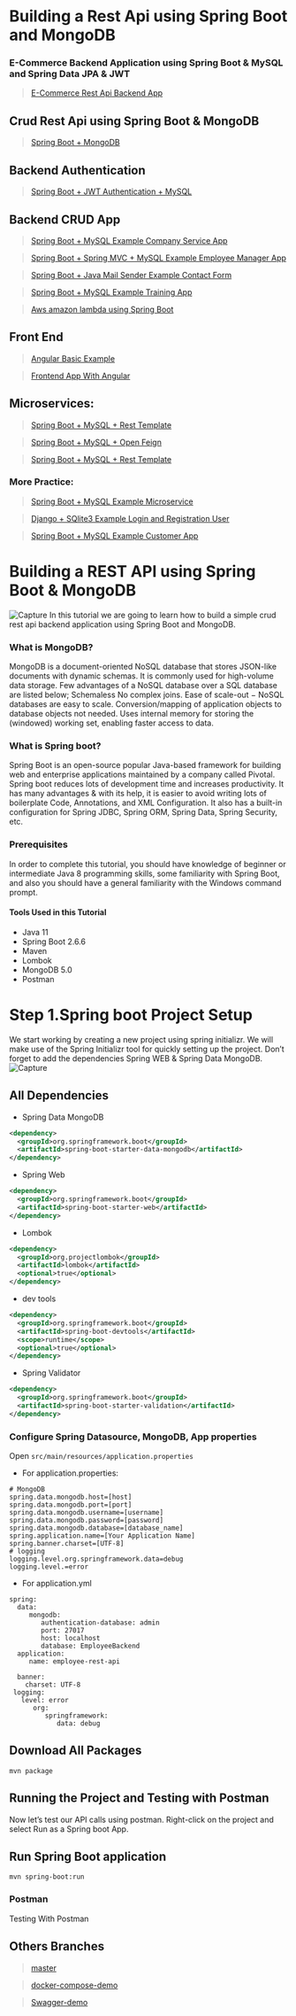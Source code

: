 # Building a Rest Api using Spring Boot and MongoDB

### E-Commerce Backend Application using Spring Boot & MySQL and Spring Data JPA & JWT

> [E-Commerce Rest Api Backend App](https://github.com/ndourbamba18/ecommerce-spring-api-rest)

## Crud Rest Api using Spring Boot & MongoDB

> [Spring Boot + MongoDB](https://github.com/ndourbamba18/spring-mongodb-rest-api-crud-example)


## Backend Authentication

> [Spring Boot + JWT Authentication + MySQL](https://github.com/ndourbamba18/user-registration-jwt-api-rest)

## Backend CRUD App

> [Spring Boot + MySQL Example Company Service App](https://github.com/ndourbamba18/company-service)

> [Spring Boot + Spring MVC + MySQL Example Employee Manager App ](https://github.com/ndourbamba18/spring-boot-mvc-employee-manager)

> [Spring Boot + Java Mail Sender Example Contact Form](https://github.com/ndourbamba18/contact-form)

> [Spring Boot + MySQL Example Training App](https://github.com/ndourbamba18/training-rest-api)

> [Aws amazon lambda using Spring Boot](https://github.com/ndourbamba18/aws-amazon-lambda-backend-using-spring-boot)

## Front End

> [Angular Basic Example](https://github.com/ndourbamba18/angular-app)

> [Frontend App With Angular](https://github.com/ndourbamba18/aws-amazon-lambda-using-angular)

## Microservices:
> [Spring Boot + MySQL + Rest Template](https://github.com/ndourbamba18/Microservices)
 
> [Spring Boot + MySQL + Open Feign](https://github.com/ndourbamba18/SpringBoot-Microservices-Using-FeignClients)

> [Spring Boot + MySQL + Rest Template](https://github.com/ndourbamba18/spring-boot-rest-template)

### More Practice:

> [Spring Boot + MySQL Example Microservice](https://github.com/ndourbamba18/SpringBoot-Microservices)

>  [Django + SQlite3 Example Login and Registration User](https://github.com/ndourbamba18/login-registration-app)

> [Spring Boot + MySQL Example Customer App](https://github.com/ndourbamba18/customer-app)

# Building a REST API using Spring Boot & MongoDB
![Capture](https://miro.medium.com/max/1400/1*q5l_fHMobLFDNKy2A2Hjqw.png)
In this tutorial we are going to learn how to build a simple crud rest api backend application using Spring Boot and MongoDB.

### What is MongoDB?
MongoDB is a document-oriented NoSQL database that stores JSON-like documents with dynamic schemas. It is commonly used for
high-volume data storage.
Few advantages of a NoSQL database over a SQL database are listed below;
Schemaless
No complex joins.
Ease of scale-out − NoSQL databases are easy to scale.
Conversion/mapping of application objects to database objects not needed.
Uses internal memory for storing the (windowed) working set, enabling faster access to data.

### What is Spring boot?
Spring Boot is an open-source popular Java-based framework for building web and enterprise applications maintained by a company
called Pivotal. Spring boot reduces lots of development time and increases productivity. It has many advantages & with its help, it is
easier to avoid writing lots of boilerplate Code, Annotations, and XML Configuration. It also has a built-in configuration for Spring
JDBC, Spring ORM, Spring Data, Spring Security, etc.

### Prerequisites
In order to complete this tutorial, you should have knowledge of beginner or intermediate Java 8 programming skills, some familiarity with Spring Boot, and also you should have a general familiarity with the Windows command prompt.

#### Tools Used in this Tutorial
- Java 11
- Spring Boot 2.6.6
- Maven
- Lombok
- MongoDB 5.0
- Postman

# Step 1.Spring boot Project Setup
We start working by creating a new project using spring initializr. We will make use of the Spring Initializr tool for quickly setting up the project. Don’t forget to add the dependencies Spring WEB & Spring Data MongoDB.  
![Capture](file:///C:/Users/ndour/Documents/spring-boot-mongodb.svg)

## All Dependencies

- Spring Data MongoDB
```xml
<dependency>
  <groupId>org.springframework.boot</groupId>
  <artifactId>spring-boot-starter-data-mongodb</artifactId>
</dependency>
```
- Spring Web
```xml
<dependency>
  <groupId>org.springframework.boot</groupId>
  <artifactId>spring-boot-starter-web</artifactId>
</dependency>
```
- Lombok
```xml
<dependency>
  <groupId>org.projectlombok</groupId>
  <artifactId>lombok</artifactId>
  <optional>true</optional>
</dependency>
``` 
- dev tools
```xml
<dependency>
  <groupId>org.springframework.boot</groupId>
  <artifactId>spring-boot-devtools</artifactId>
  <scope>runtime</scope>
  <optional>true</optional>
</dependency>
```
- Spring Validator
```xml
<dependency>
  <groupId>org.springframework.boot</groupId>
  <artifactId>spring-boot-starter-validation</artifactId>
</dependency>
 ```  
### Configure Spring Datasource, MongoDB, App properties
Open `src/main/resources/application.properties`
- For application.properties:
```
# MongoDB
spring.data.mongodb.host=[host]
spring.data.mongodb.port=[port]
spring.data.mongodb.username=[username]
spring.data.mongodb.password=[password]
spring.data.mongodb.database=[database_name]
spring.application.name=[Your Application Name]
spring.banner.charset=[UTF-8]
# logging
logging.level.org.springframework.data=debug
logging.level.=error
```
- For application.yml
```
spring:
  data:
     mongodb:
        authentication-database: admin
        port: 27017
        host: localhost
        database: EmployeeBackend
  application:
     name: employee-rest-api

  banner:
    charset: UTF-8
 logging:
   level: error 
      org:
         springframework:
            data: debug
```

## Download All Packages
```
mvn package
```

## Running the Project and Testing with Postman
Now let’s test our API calls using postman. Right-click on the project and select Run as a Spring boot App.

## Run Spring Boot application
```
mvn spring-boot:run
```

### Postman
Testing With Postman

## Others Branches

> [master](https://github.com/ndourbamba18/ecommerce-spring-api-rest/tree/commandLineRunner)

> [docker-compose-demo](https://github.com/ndourbamba18/ecommerce-spring-api-rest/tree/docker-compose)

> [Swagger-demo](https://github.com/ndourbamba18/ecommerce-spring-api-rest/tree/commandLineRunner)
